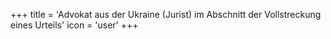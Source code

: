 +++
title = 'Advokat aus der Ukraine (Jurist) im Abschnitt der Vollstreckung eines Urteils'
icon = 'user'
+++